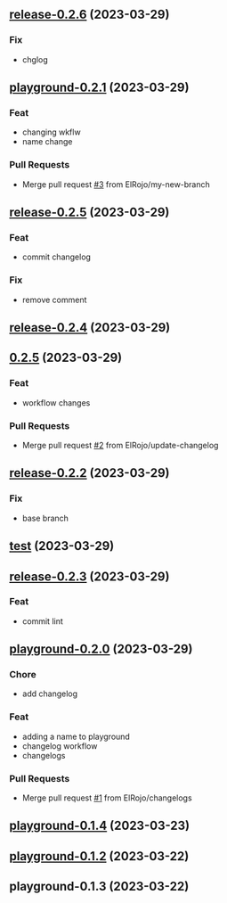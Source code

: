 
<a name="release-0.2.6"></a>
## [release-0.2.6](https://github.com/ElRojo/helm-argo-test/compare/playground-0.2.1...release-0.2.6) (2023-03-29)

### Fix

* chglog


<a name="playground-0.2.1"></a>
## [playground-0.2.1](https://github.com/ElRojo/helm-argo-test/compare/release-0.2.5...playground-0.2.1) (2023-03-29)

### Feat

* changing wkflw
* name change

### Pull Requests

* Merge pull request [#3](https://github.com/ElRojo/helm-argo-test/issues/3) from ElRojo/my-new-branch


<a name="release-0.2.5"></a>
## [release-0.2.5](https://github.com/ElRojo/helm-argo-test/compare/release-0.2.4...release-0.2.5) (2023-03-29)

### Feat

* commit changelog

### Fix

* remove comment


<a name="release-0.2.4"></a>
## [release-0.2.4](https://github.com/ElRojo/helm-argo-test/compare/0.2.5...release-0.2.4) (2023-03-29)


<a name="0.2.5"></a>
## [0.2.5](https://github.com/ElRojo/helm-argo-test/compare/release-0.2.2...0.2.5) (2023-03-29)

### Feat

* workflow changes

### Pull Requests

* Merge pull request [#2](https://github.com/ElRojo/helm-argo-test/issues/2) from ElRojo/update-changelog


<a name="release-0.2.2"></a>
## [release-0.2.2](https://github.com/ElRojo/helm-argo-test/compare/test...release-0.2.2) (2023-03-29)

### Fix

* base branch


<a name="test"></a>
## [test](https://github.com/ElRojo/helm-argo-test/compare/release-0.2.3...test) (2023-03-29)


<a name="release-0.2.3"></a>
## [release-0.2.3](https://github.com/ElRojo/helm-argo-test/compare/playground-0.2.0...release-0.2.3) (2023-03-29)

### Feat

* commit lint


<a name="playground-0.2.0"></a>
## [playground-0.2.0](https://github.com/ElRojo/helm-argo-test/compare/playground-0.1.4...playground-0.2.0) (2023-03-29)

### Chore

* add changelog

### Feat

* adding a name to playground
* changelog workflow
* changelogs

### Pull Requests

* Merge pull request [#1](https://github.com/ElRojo/helm-argo-test/issues/1) from ElRojo/changelogs


<a name="playground-0.1.4"></a>
## [playground-0.1.4](https://github.com/ElRojo/helm-argo-test/compare/playground-0.1.2...playground-0.1.4) (2023-03-23)


<a name="playground-0.1.2"></a>
## [playground-0.1.2](https://github.com/ElRojo/helm-argo-test/compare/playground-0.1.3...playground-0.1.2) (2023-03-22)


<a name="playground-0.1.3"></a>
## playground-0.1.3 (2023-03-22)


